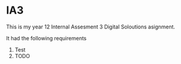# IA3

This is my year 12 Internal Assesment 3 Digital Soloutions asignment.

It had the following requirements
1. Test
2. TODO
